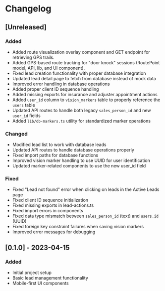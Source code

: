 # Changelog

## [Unreleased]

### Added
- Added route visualization overlay component and GET endpoint for retrieving GPS trails.
- Added GPS-based route tracking for "door knock" sessions (RoutePoint model, API, lib, and UI component).
- Fixed lead creation functionality with proper database integration
- Updated lead detail page to fetch from database instead of mock data
- Improved error handling in database operations
- Added proper client ID sequence handling
- Added missing exports for insurance and adjuster appointment actions
- Added `user_id` column to `vision_markers` table to properly reference the `users` table
- Updated API routes to handle both legacy `sales_person_id` and new `user_id` fields
- Added `lib/db-markers.ts` utility for standardized marker operations

### Changed
- Modified lead list to work with database leads
- Updated API routes to handle database operations properly
- Fixed import paths for database functions
- Improved vision marker handling to use UUID for user identification
- Updated marker-related components to use the new user_id field

### Fixed
- Fixed "Lead not found" error when clicking on leads in the Active Leads page
- Fixed client ID sequence initialization
- Fixed missing exports in lead-actions.ts
- Fixed import errors in components
- Fixed data type mismatch between `sales_person_id` (text) and `users.id` (UUID)
- Fixed foreign key constraint failures when saving vision markers
- Improved error messages for debugging

## [0.1.0] - 2023-04-15

### Added
- Initial project setup
- Basic lead management functionality
- Mobile-first UI components
